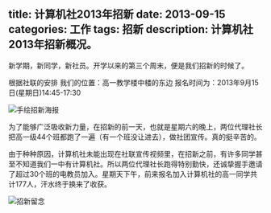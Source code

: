 title: 计算机社2013年招新
date: 2013-09-15
categories: 工作
tags: 招新
description: 计算机社2013年招新概况。
---

新学期，新同学，新社员。开学以来的第三个周末，便是我们招新的时候了。

根据社联的安排
我们的位置：高一教学楼中楼的东边
报名时间为：2013年9月15日(星期日)14:45-17:30

![手绘招新海报](http://cptsct.qiniudn.com/2013_recruit_new/01.jpg?imageView/2/w/480)

<!-- more -->

为了能够广泛吸收新力量，在招新的前一天，也就是星期六的晚上，两位代理社长把高一级44个班都跑了一遍（有一个班没让进去），做社团宣传。真的挺辛苦的。

由于种种原因，计算机社未能出现在社联宣传视频里，在招新之前，有许多同学甚至不知道我们一中有计算机社。所以两位代理社长跑得特别勤快，还诚挚握手邀请了超过30个班的电教员加入。星期天下午，前来报名加入计算机社的高一同学共计177人，汗水终于换来了收获。

![招新留念](http://cptsct.qiniudn.com/2013_recruit_new/02.jpg)